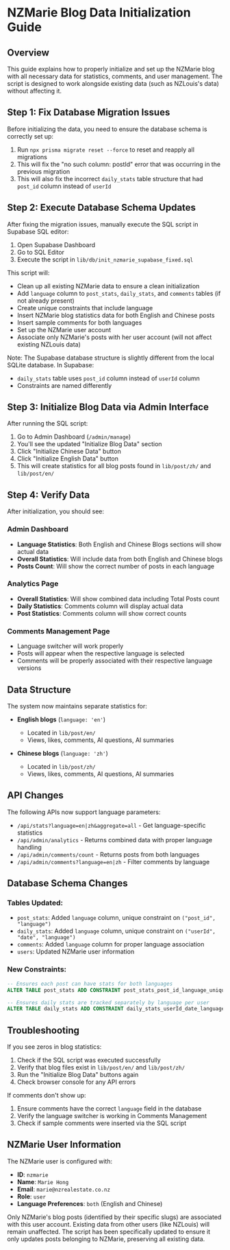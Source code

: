 # NZMarie Blog Data Initialization Guide

## Overview

This guide explains how to properly initialize and set up the NZMarie blog with all necessary data for statistics, comments, and user management. The script is designed to work alongside existing data (such as NZLouis's data) without affecting it.

## Step 1: Fix Database Migration Issues

Before initializing the data, you need to ensure the database schema is correctly set up:

1. Run `npx prisma migrate reset --force` to reset and reapply all migrations
2. This will fix the "no such column: postId" error that was occurring in the previous migration
3. This will also fix the incorrect `daily_stats` table structure that had `post_id` column instead of `userId`

## Step 2: Execute Database Schema Updates

After fixing the migration issues, manually execute the SQL script in Supabase SQL editor:

1. Open Supabase Dashboard
2. Go to SQL Editor
3. Execute the script in `lib/db/init_nzmarie_supabase_fixed.sql`

This script will:

- Clean up all existing NZMarie data to ensure a clean initialization
- Add `language` column to `post_stats`, `daily_stats`, and `comments` tables (if not already present)
- Create unique constraints that include language
- Insert NZMarie blog statistics data for both English and Chinese posts
- Insert sample comments for both languages
- Set up the NZMarie user account
- Associate only NZMarie's posts with her user account (will not affect existing NZLouis data)

Note: The Supabase database structure is slightly different from the local SQLite database. In Supabase:

- `daily_stats` table uses `post_id` column instead of `userId` column
- Constraints are named differently

## Step 3: Initialize Blog Data via Admin Interface

After running the SQL script:

1. Go to Admin Dashboard (`/admin/manage`)
2. You'll see the updated "Initialize Blog Data" section
3. Click "Initialize Chinese Data" button
4. Click "Initialize English Data" button
5. This will create statistics for all blog posts found in `lib/post/zh/` and `lib/post/en/`

## Step 4: Verify Data

After initialization, you should see:

### Admin Dashboard

- **Language Statistics**: Both English and Chinese Blogs sections will show actual data
- **Overall Statistics**: Will include data from both English and Chinese blogs
- **Posts Count**: Will show the correct number of posts in each language

### Analytics Page

- **Overall Statistics**: Will show combined data including Total Posts count
- **Daily Statistics**: Comments column will display actual data
- **Post Statistics**: Comments column will show correct counts

### Comments Management Page

- Language switcher will work properly
- Posts will appear when the respective language is selected
- Comments will be properly associated with their respective language versions

## Data Structure

The system now maintains separate statistics for:

- **English blogs** (`language: 'en'`)

  - Located in `lib/post/en/`
  - Views, likes, comments, AI questions, AI summaries

- **Chinese blogs** (`language: 'zh'`)

  - Located in `lib/post/zh/`
  - Views, likes, comments, AI questions, AI summaries

## API Changes

The following APIs now support language parameters:

- `/api/stats?language=en|zh&aggregate=all` - Get language-specific statistics
- `/api/admin/analytics` - Returns combined data with proper language handling
- `/api/admin/comments/count` - Returns posts from both languages
- `/api/admin/comments?language=en|zh` - Filter comments by language

## Database Schema Changes

### Tables Updated:

- `post_stats`: Added `language` column, unique constraint on `("post_id", "language")`
- `daily_stats`: Added `language` column, unique constraint on `("userId", "date", "language")`
- `comments`: Added `language` column for proper language association
- `users`: Updated NZMarie user information

### New Constraints:

```sql
-- Ensures each post can have stats for both languages
ALTER TABLE post_stats ADD CONSTRAINT post_stats_post_id_language_unique UNIQUE("post_id", "language");

-- Ensures daily stats are tracked separately by language per user
ALTER TABLE daily_stats ADD CONSTRAINT daily_stats_userId_date_language_key UNIQUE("userId", "date", "language");
```

## Troubleshooting

If you see zeros in blog statistics:

1. Check if the SQL script was executed successfully
2. Verify that blog files exist in `lib/post/en/` and `lib/post/zh/`
3. Run the "Initialize Blog Data" buttons again
4. Check browser console for any API errors

If comments don't show up:

1. Ensure comments have the correct `language` field in the database
2. Verify the language switcher is working in Comments Management
3. Check if sample comments were inserted via the SQL script

## NZMarie User Information

The NZMarie user is configured with:

- **ID**: `nzmarie`
- **Name**: `Marie Hong`
- **Email**: `marie@nzrealestate.co.nz`
- **Role**: `user`
- **Language Preferences**: `both` (English and Chinese)

Only NZMarie's blog posts (identified by their specific slugs) are associated with this user account. Existing data from other users (like NZLouis) will remain unaffected. The script has been specifically updated to ensure it only updates posts belonging to NZMarie, preserving all existing data.
